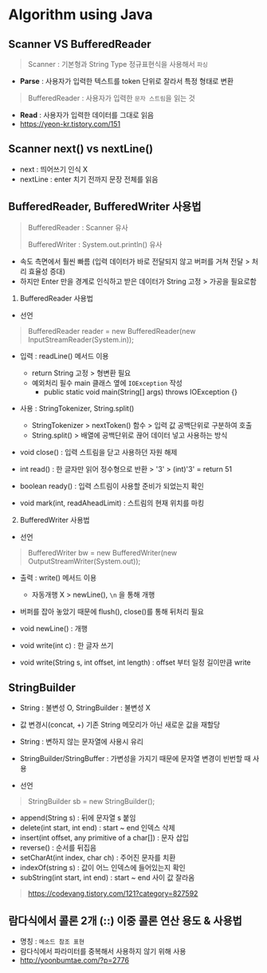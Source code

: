 # Algorithm using Java

## Scanner VS BufferedReader

> Scanner : 기본형과 String Type 정규표현식을 사용해서 `파싱`

- **Parse** : 사용자가 입력한 텍스트를 token 단위로 잘라서 특정 형태로 변환

> BufferedReader : 사용자가 입력한 `문자 스트림`을 읽는 것

- **Read** : 사용자가 입력한 데이터를 그대로 읽음
- https://yeon-kr.tistory.com/151

## Scanner next() vs nextLine()

- next : 띄어쓰기 인식 X
- nextLine : enter 치기 전까지 문장 전체를 읽음

## BufferedReader, BufferedWriter 사용법

> BufferedReader : Scanner 유사
>
> BufferedWriter : System.out.println() 유사

- 속도 측면에서 훨씬 빠름 (입력 데이터가 바로 전달되지 않고 버퍼를 거쳐 전달 > 처리 효율성 증대)
- 하지만 Enter 만을 경계로 인식하고 받은 데이터가 String 고정 > 가공을 필요로함

1. BufferedReader 사용법

- 선언

> BufferedReader reader = new BufferedReader(new InputStreamReader(System.in));

- 입력 : readLine() 메서드 이용
    - return String 고정 > 형변환 필요
    - 예외처리 필수 main 클래스 옆에 `IOException` 작성
        - public static void main(String[] args) throws IOException {}

- 사용 : StringTokenizer, String.split()
    - StringTokenizer > nextToken() 함수 > 입력 값 공백단위로 구분하여 호출
    - String.split() > 배열에 공백단위로 끊어 데이터 넣고 사용하는 방식

- void close() : 입력 스트림을 닫고 사용하던 자원 해제
- int read() : 한 글자만 읽어 정수형으로 반환 > '3' > (int)'3' = return 51
- boolean ready() : 입력 스트림이 사용할 준비가 되었는지 확인
- void mark(int, readAheadLimit) : 스트림의 현재 위치를 마킹

2. BufferedWriter 사용법

- 선언

> BufferedWriter bw = new BufferedWriter(new OutputStreamWriter(System.out));

- 출력 : write() 메서드 이용
    - 자동개행 X > newLine(), `\n` 을 통해 개행

- 버퍼를 잡아 놓았기 때문에 flush(), close()를 통해 뒤처리 필요

- void newLine() : 개행
- void write(int c) : 한 글자 쓰기
- void write(String s, int offset, int length) : offset 부터 일정 길이만큼 write

## StringBuilder

- String : 불변성 O, StringBuilder : 불변성 X
- 값 변경시(concat, +) 기존 String 메모리가 아닌 새로운 값을 재할당
- String : 변하지 않는 문자열에 사용시 유리
- StringBuilder/StringBuffer : 가변성을 가지기 때문에 문자열 변경이 빈번할 때 사용

- 선언

> StringBuilder sb = new StringBuilder();

- append(String s) : 뒤에 문자열 s 붙임
- delete(int start, int end) : start ~ end 인덱스 삭제
- insert(int offset, any primitive of a char[]) : 문자 삽입
- reverse() : 순서를 뒤집음
- setCharAt(int index, char ch) : 주어진 문자를 치환
- indexOf(string s) : 값이 어느 인덱스에 들어있는지 확인
- subString(int start, int end) : start ~ end 사이 값 잘라옴

> https://codevang.tistory.com/121?category=827592

## 람다식에서 콜론 2개 (::) 이중 콜론 연산 용도 & 사용법

- 명칭 : `메소드 참조 표현`
- 람다식에서 파라미터를 중복해서 사용하지 않기 위해 사용
- http://yoonbumtae.com/?p=2776